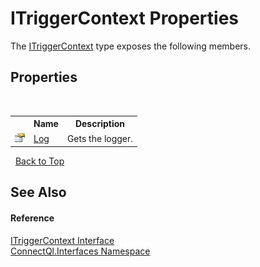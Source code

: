 # ITriggerContext Properties
 

The <a href="T_ConnectQl_Interfaces_ITriggerContext">ITriggerContext</a> type exposes the following members.


## Properties
&nbsp;<table><tr><th></th><th>Name</th><th>Description</th></tr><tr><td>![Public property](media/pubproperty.gif "Public property")</td><td><a href="P_ConnectQl_Interfaces_ITriggerContext_Log">Log</a></td><td>
Gets the logger.</td></tr></table>&nbsp;
<a href="#itriggercontext-properties">Back to Top</a>

## See Also


#### Reference
<a href="T_ConnectQl_Interfaces_ITriggerContext">ITriggerContext Interface</a><br /><a href="N_ConnectQl_Interfaces">ConnectQl.Interfaces Namespace</a><br />